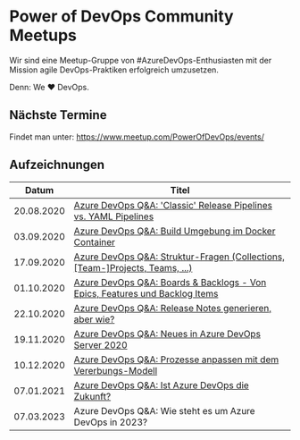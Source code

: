 # Power of DevOps Community Meetups

Wir sind eine Meetup-Gruppe von #AzureDevOps-Enthusiasten mit der Mission agile DevOps-Praktiken erfolgreich umzusetzen.

Denn: We ♥ DevOps.

## Nächste Termine

Findet man unter: https://www.meetup.com/PowerOfDevOps/events/

## Aufzeichnungen

Datum      | Titel
-----------|------
20.08.2020 | [Azure DevOps Q&A: 'Classic' Release Pipelines vs. YAML Pipelines][M20.08.2020] 
03.09.2020 | [Azure DevOps Q&A: Build Umgebung im Docker Container][M03.09.2020]
17.09.2020 | [Azure DevOps Q&A: Struktur-Fragen (Collections, [Team-]Projects, Teams, ...)][M17.09.2020]
01.10.2020 | [Azure DevOps Q&A: Boards & Backlogs - Von Epics, Features und Backlog Items][M01.10.2020]
22.10.2020 | [Azure DevOps Q&A: Release Notes generieren, aber wie?][M22.10.2020]
19.11.2020 | [Azure DevOps Q&A: Neues in Azure DevOps Server 2020][M19.11.2020]
10.12.2020 | [Azure DevOps Q&A: Prozesse anpassen mit dem Vererbungs-Modell][M10.12.2020]
07.01.2021 | [Azure DevOps Q&A: Ist Azure DevOps die Zukunft?][M07.01.2021]
07.03.2023 | Azure DevOps Q&A: Wie steht es um Azure DevOps in 2023?

[M20.08.2020]: https://youtu.be/KIwsokDk6zE 
[M03.09.2020]: https://youtu.be/bojwO76xSQM 
[M17.09.2020]: https://youtu.be/rnCoAgWl6uM 
[M01.10.2020]: https://youtu.be/xAuFeCdgYs0 
[M22.10.2020]: https://youtu.be/IKFg617M6GU
[M19.11.2020]: https://youtu.be/k3Y2I1_ux2A
[M10.12.2020]: https://youtu.be/Ft_mO-Ws1BA
[M07.01.2021]: https://youtu.be/w6Ohn6FD8zE
